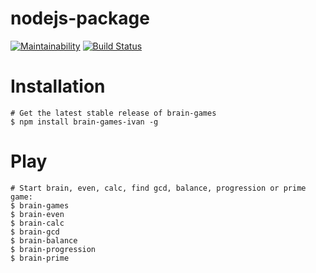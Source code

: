# nodejs-package
[![Maintainability](https://api.codeclimate.com/v1/badges/8718df618f422f864e86/maintainability)](https://codeclimate.com/github/HardAndHeavy/brain-games/maintainability)
[![Build Status](https://travis-ci.org/HardAndHeavy/brain-games.svg?branch=master)](https://travis-ci.org/HardAndHeavy/brain-games)

# Installation
```
# Get the latest stable release of brain-games
$ npm install brain-games-ivan -g 
```

# Play
```
# Start brain, even, calc, find gcd, balance, progression or prime game:
$ brain-games
$ brain-even
$ brain-calc
$ brain-gcd
$ brain-balance
$ brain-progression
$ brain-prime
```
